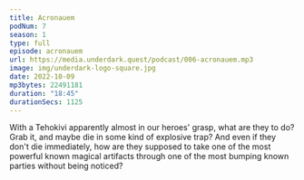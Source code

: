 ```yaml
---
title: Acronauem
podNum: 7
season: 1
type: full
episode: acronauem
url: https://media.underdark.quest/podcast/006-acronauem.mp3
image: img/underdark-logo-square.jpg
date: 2022-10-09
mp3bytes: 22491181
duration: "18:45"
durationSecs: 1125
---
```


With a Tehokivi apparently almost in our heroes' grasp, what are they to do? Grab it, and maybe die
in some kind of explosive trap? And even if they don't die immediately, how are they supposed to
take one of the most powerful known magical artifacts through one of the most bumping known parties
without being noticed?
